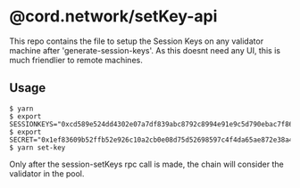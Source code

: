 # @cord.network/setKey-api

This repo contains the file to setup the Session Keys on any validator machine after 'generate-session-keys'. As this doesnt need any UI, this is much friendlier to remote machines.


## Usage

```
$ yarn
$ export SESSIONKEYS="0xcd589e524dd4302e07a7df839abc8792c8994e91e9c5d790ebac7f86a6c1c6f4f0e196aac23e28c4363ee50d43e83da67ab714b30216b2cb898e5593d0f3873cf0e196aac23e28c4363ee50d43e83da67ab714b30216b2cb898e5593d0f3873cf0e196aac23e28c4363ee50d43e83da67ab714b30216b2cb898e5593d0f3873c"
$ export SECRET="0x1ef83609b52ffb52e926c10a2cb0e08d75d52698597c4f4da65ae872e38a4523"
$ yarn set-key
```

Only after the session-setKeys rpc call is made, the chain will consider the validator in the pool.


